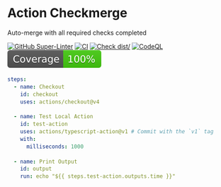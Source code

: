 # Action Checkmerge
Auto-merge with all required checks completed

[![GitHub Super-Linter](https://github.com/Domix24/action-checkmerge/actions/workflows/linter.yml/badge.svg)](https://github.com/Domix24/action-checkmerge/actions/workflows/linter.yml)
[![CI](https://github.com/Domix24/action-checkmerge/actions/workflows/ci.yml/badge.svg)](https://github.com/Domix24/action-checkmerge/actions/workflows/ci.yml)
[![Check dist/](https://github.com/Domix24/action-checkmerge/actions/workflows/check-dist.yml/badge.svg)](https://github.com/Domix24/action-checkmerge/actions/workflows/check-dist.yml)
[![CodeQL](https://github.com/Domix24/action-checkmerge/actions/workflows/codeql-analysis.yml/badge.svg)](https://github.com/Domix24/action-checkmerge/actions/workflows/codeql-analysis.yml)
[![Coverage](./badges/coverage.svg)](./badges/coverage.svg)

```yaml
steps:
  - name: Checkout
    id: checkout
    uses: actions/checkout@v4

  - name: Test Local Action
    id: test-action
    uses: actions/typescript-action@v1 # Commit with the `v1` tag
    with:
      milliseconds: 1000

  - name: Print Output
    id: output
    run: echo "${{ steps.test-action.outputs.time }}"
```
